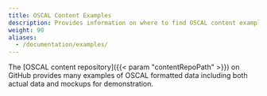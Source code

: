 ```yaml
---
title: OSCAL Content Examples
description: Provides information on where to find OSCAL content examples.
weight: 90
aliases:
  - /documentation/examples/
---
```


The [OSCAL content repository]({{< param "contentRepoPath" >}}) on GitHub provides many examples of OSCAL formatted data including both actual data and mockups for demonstration.
